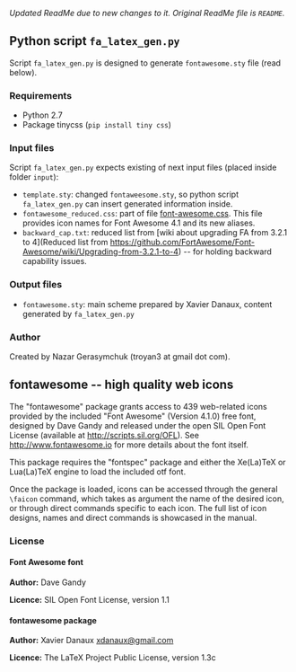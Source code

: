 *Updated ReadMe due to new changes to it. Original ReadMe file is `README`.*

## Python script `fa_latex_gen.py`

Script `fa_latex_gen.py` is designed to generate `fontawesome.sty` file (read below).

### Requirements

 - Python 2.7
 - Package tinycss (`pip install tiny css`)

### Input files

Script `fa_latex_gen.py` expects existing of next input files (placed inside folder `input`):

 - `template.sty`: changed `fontaweesome.sty`, so python script `fa_latex_gen.py` can insert generated information inside.
 - `fontawesome_reduced.css`: part of file [font-awesome.css](https://github.com/FortAwesome/Font-Awesome/blob/master/css/font-awesome.css). This file provides icon names for Font Awesome 4.1 and its new aliases.
 - `backward_cap.txt`: reduced list from [wiki about upgrading FA from 3.2.1 to 4](Reduced list from https://github.com/FortAwesome/Font-Awesome/wiki/Upgrading-from-3.2.1-to-4) -- for holding backward capability issues.

### Output files
 
 - `fontawesome.sty`: main scheme prepared by Xavier Danaux, content generated by `fa_latex_gen.py`

### Author

Created by Nazar Gerasymchuk (troyan3 at gmail dot com).


## fontawesome -- high quality web icons

The "fontawesome" package grants access to 439 web-related icons provided 
by the included "Font Awesome" (Version 4.1.0) free font, designed 
by Dave Gandy and released under the open SIL Open Font License 
(available at http://scripts.sil.org/OFL). 
See http://www.fontawesome.io for more details about the font itself.

This package requires the "fontspec" package and either the Xe(La)TeX or
Lua(La)TeX engine to load the included otf font.

Once the package is loaded, icons can be accessed through the general `\faicon`
command, which takes as argument the name of the desired icon, or through direct
commands specific to each icon. The full list of icon designs, names and direct
commands is showcased in the manual.

### License

#### Font Awesome font
**Author:** Dave Gandy

**Licence:** SIL Open Font License, version 1.1

#### fontawesome package
**Author:** Xavier Danaux <xdanaux@gmail.com>

**Licence:** The LaTeX Project Public Li­cense, version 1.3c
